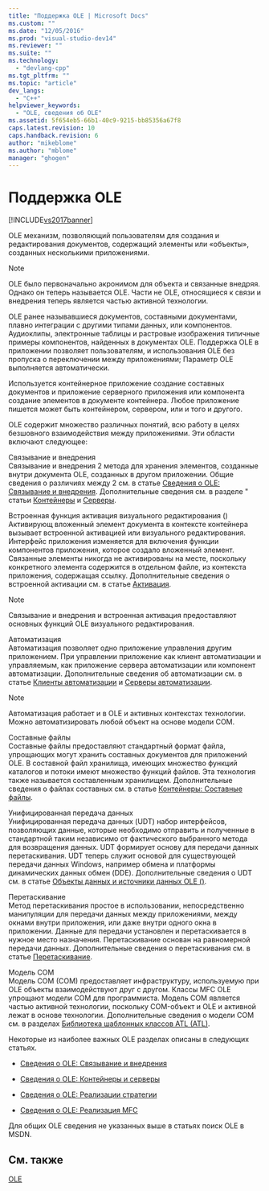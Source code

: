 ```yaml
---
title: "Поддержка OLE | Microsoft Docs"
ms.custom: ""
ms.date: "12/05/2016"
ms.prod: "visual-studio-dev14"
ms.reviewer: ""
ms.suite: ""
ms.technology: 
  - "devlang-cpp"
ms.tgt_pltfrm: ""
ms.topic: "article"
dev_langs: 
  - "C++"
helpviewer_keywords: 
  - "OLE, сведения об OLE"
ms.assetid: 5f654eb5-66b1-40c9-9215-bb85356a67f8
caps.latest.revision: 10
caps.handback.revision: 6
author: "mikeblome"
ms.author: "mblome"
manager: "ghogen"
---
```

# Поддержка OLE
[!INCLUDE[vs2017banner](../assembler/inline/includes/vs2017banner.md)]

OLE механизм, позволяющий пользователям для создания и редактирования документов, содержащий элементы или «объекты», созданных несколькими приложениями.  
  
> [!NOTE]
>  OLE было первоначально акронимом для объекта и связанные внедряя.  Однако он теперь называется OLE.  Части не OLE, относящиеся к связи и внедрения теперь является частью активной технологии.  
  
 OLE ранее называвшиеся документов, составными документами, плавно интеграции с другими типами данных, или компонентов.  Аудиоклипы, электронные таблицы и растровые изображения типичные примеры компонентов, найденных в документах OLE.  Поддержка OLE в приложении позволяет пользователям, и использования OLE без пропуска о переключении между приложениями; Параметр OLE выполняется автоматически.  
  
 Используется контейнерное приложение создание составных документов и приложение серверного приложения или компонента создание элементов в документе контейнера.  Любое приложение пишется может быть контейнером, сервером, или и того и другого.  
  
 OLE содержит множество различных понятий, всю работу в целях безшовного взаимодействия между приложениями.  Эти области включают следующее:  
  
 Связывание и внедрения  
 Связывание и внедрения 2 метода для хранения элементов, созданные внутри документа OLE, созданных в другом приложении.  Общие сведения о различиях между 2 см. в статье [Сведения о OLE: Связывание и внедрения](../mfc/ole-background-linking-and-embedding.md).  Дополнительные сведения см. в разделе " статьи [Контейнеры](../mfc/containers.md) и [Серверы](../mfc/servers.md).  
  
 Встроенная функция активация визуального редактирования \(\)  
 Активирующ вложенный элемент документа в контексте контейнера вызывает встроенной активацией или визуального редактирования.  Интерфейс приложения изменяется для включения функции компонентов приложения, которое создало вложенный элемент.  Связанные элементы никогда не активированы на месте, поскольку конкретного элемента содержится в отдельном файле, из контекста приложения, содержащая ссылку.  Дополнительные сведения о встроенной активации см. в статье [Активация](../mfc/activation-cpp.md).  
  
> [!NOTE]
>  Связывание и внедрения и встроенная активация предоставляют основных функций OLE визуального редактирования.  
  
 Автоматизация  
 Автоматизация позволяет одно приложение управления другим приложением.  При управлении приложение как клиент автоматизации и управляемым, как приложение сервера автоматизации или компонент автоматизации.  Дополнительные сведения об автоматизации см. в статье [Клиенты автоматизации](../mfc/automation-clients.md) и [Серверы автоматизации](../mfc/automation-servers.md).  
  
> [!NOTE]
>  Автоматизация работает и в OLE и активных контекстах технологии.  Можно автоматизировать любой объект на основе модели COM.  
  
 Составные файлы  
 Составные файлы предоставляют стандартный формат файла, упрощающих могут хранить составных документов для приложений OLE.  В составной файл хранилища, имеющих множество функций каталогов и потоки имеют множество функций файлов.  Эта технология также называется составленным хранилищем.  Дополнительные сведения о файлах составных см. в статье [Контейнеры: Составные файлы](../mfc/containers-compound-files.md).  
  
 Унифицированная передача данных  
 Унифицированная передача данных \(UDT\) набор интерфейсов, позволяющих данные, которые необходимо отправить и полученные в стандартной таким независимо от фактического выбранного метода для возвращения данных.  UDT формирует основу для передачи данных перетаскивания.  UDT теперь служит основой для существующей передачи данных Windows, например обмена и платформы динамических данных обмен \(DDE\).  Дополнительные сведения о UDT см. в статье [Объекты данных и источники данных OLE \(\)](../mfc/data-objects-and-data-sources-ole.md).  
  
 Перетаскивание  
 Метод перетаскивания простое в использовании, непосредственно манипуляции для передачи данных между приложениями, между окнами внутри приложения, или даже внутри одного окна в приложении.  Данные для передачи установлен и перетаскивается в нужное место назначения.  Перетаскивание основан на равномерной передачи данных.  Дополнительные сведения о перетаскивания см. в статье [Перетаскивание](../mfc/drag-and-drop-ole.md).  
  
 Модель COM  
 Модель COM \(COM\) предоставляет инфраструктуру, используемую при OLE объекты взаимодействуют друг с другом.  Классы MFC OLE упрощают модели COM для программиста.  Модель COM является частью активной технологии, поскольку COM\-объект и OLE и активной лежат в основе технологии.  Дополнительные сведения о модели COM см. в разделах [Библиотека шаблонных классов ATL \(ATL\)](../atl/active-template-library-atl-concepts.md).  
  
 Некоторые из наиболее важных OLE разделах описаны в следующих статьях.  
  
-   [Сведения о OLE: Связывание и внедрения](../mfc/ole-background-linking-and-embedding.md)  
  
-   [Сведения о OLE: Контейнеры и серверы](../mfc/ole-background-containers-and-servers.md)  
  
-   [Сведения о OLE: Реализации стратегии](../mfc/ole-background-implementation-strategies.md)  
  
-   [Сведения о OLE: Реализация MFC](../mfc/ole-background-mfc-implementation.md)  
  
 Для общих OLE сведения не указанных выше в статьях поиск OLE в MSDN.  
  
## См. также  
 [OLE](../mfc/ole-in-mfc.md)